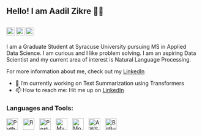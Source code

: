 <!--
### Hi there 👋

**aadil-zikre/aadil-zikre** is a ✨ _special_ ✨ repository because its `README.md` (this file) appears on your GitHub profile.

Here are some ideas to get you started:

- 🔭 I’m currently working on ...
- 🌱 I’m currently learning ...
- 👯 I’m looking to collaborate on ...
- 🤔 I’m looking for help with ...
- 💬 Ask me about ...
- 📫 How to reach me: ...
- 😄 Pronouns: ...
- ⚡ Fun fact: ...
-->



## Hello! I am Aadil Zikre 🙋‍♂️

[<img align="left" alt="LinkedIn" width="22px" src="https://cdn.jsdelivr.net/gh/devicons/devicon/icons/linkedin/linkedin-original.svg" />][linkedin]
[<img align="left" alt="Twitter" width="22px" src="https://cdn.jsdelivr.net/gh/devicons/devicon/icons/kaggle/kaggle-original.svg" />][kaggle]
[<img align="left" alt="Twitter" width="22px" src="https://cdn.jsdelivr.net/gh/devicons/devicon/icons/twitter/twitter-original.svg" />][twitter]
<br />
-
I am a Graduate Student at Syracuse University pursuing MS in Applied Data Science. I am curious and I like problem solving. I am an aspiring Data Scientist and my current area of interest is Natural Language Processing.

For more information about me, check out my [LinkedIn][linkedin]

- 🔭 I’m currently working on Text Summarization using Transformers
- 📫 How to reach me: Hit me up on [LinkedIn][linkedin]

### Languages and Tools:

<img align="left" alt="Python" width="30px" style="padding-right:10px;" src="https://cdn.jsdelivr.net/gh/devicons/devicon/icons/python/python-original.svg" />
<img align="left" alt="R" width="30px" style="padding-right:10px;" src="https://cdn.jsdelivr.net/gh/devicons/devicon/icons/rstudio/rstudio-original.svg" />
<img align="left" alt="PostgreSQL" width="30px" style="padding-right:10px;" src="https://cdn.jsdelivr.net/gh/devicons/devicon/icons/postgresql/postgresql-original-wordmark.svg" />
<img align="left" alt="MySQL" width="30px" style="padding-right:10px;" src="https://cdn.jsdelivr.net/gh/devicons/devicon/icons/mysql/mysql-plain-wordmark.svg" />
<img align="left" alt="MongoDB" width="30px" style="padding-right:10px;" src="https://cdn.jsdelivr.net/gh/devicons/devicon/icons/mongodb/mongodb-original-wordmark.svg" />
<img align="left" alt="AWS" width="30px" style="padding-right:10px;" src="https://cdn.jsdelivr.net/gh/devicons/devicon/icons/amazonwebservices/amazonwebservices-original-wordmark.svg"/>
<img align="left" alt="BitBucket" width="30px" style="padding-right:10px;" src="https://cdn.jsdelivr.net/gh/devicons/devicon/icons/bitbucket/bitbucket-original-wordmark.svg" />
<br />
<br />

[linkedin]: https://www.linkedin.com/in/aadil-zikre/
[kaggle]: https://www.kaggle.com/aadilzikre
[twitter]: https://twitter.com/Aadil_Zikre
